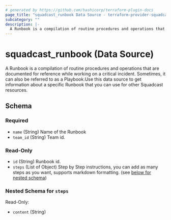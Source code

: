 ```yaml
---
# generated by https://github.com/hashicorp/terraform-plugin-docs
page_title: "squadcast_runbook Data Source - terraform-provider-squadcast"
subcategory: ""
description: |-
  A Runbook is a compilation of routine procedures and operations that are documented for reference while working on a critical incident. Sometimes, it can also be referred to as a Playbook.Use this data source to get information about a specific Runbook that you can use for other Squadcast resources.
---
```


# squadcast_runbook (Data Source)

A Runbook is a compilation of routine procedures and operations that are documented for reference while working on a critical incident. Sometimes, it can also be referred to as a Playbook.Use this data source to get information about a specific Runbook that you can use for other Squadcast resources.



<!-- schema generated by tfplugindocs -->
## Schema

### Required

- `name` (String) Name of the Runbook
- `team_id` (String) Team id.

### Read-Only

- `id` (String) Runbook id.
- `steps` (List of Object) Step by Step instructions, you can add as many steps as you want, supports markdown formatting. (see [below for nested schema](#nestedatt--steps))

<a id="nestedatt--steps"></a>
### Nested Schema for `steps`

Read-Only:

- `content` (String)


